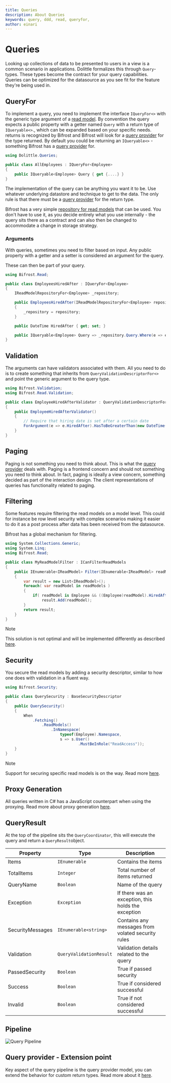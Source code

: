 ```yaml
---
title: Queries
description: About Queries
keywords: query, ddd, read, queryfor, 
author: einari
---
```


# Queries
Looking up collections of data to be presented to users in a view is a common scenario in applications. Dolittle formalizes this through `Query`-types. These types become the contract for your query capabilities. Queries can be optimized for the datasource as you see fit for the feature they're being used in.

## QueryFor
To implement a query, you need to implement the interface `IQueryFor<>` with the generic type argument of a [read model](read_model.md). By convention the query expects a public property with a getter named `Query` with a return type of `IQueryable<>`., which can be expanded based on your specific needs. 
returns is recognized by Bifrost and Bifrost will look for a [query provider](query_providers.md)
for the type returned. By default you could be returning an `IQueryable<>` - something
Bifrost has a [query provider](query_providers.md) for.

```csharp
using Dolittle.Queries;

public class AllEmployees : IQueryFor<Employee>
{
    public IQueryable<Employee> Query { get {....} }
}
```


The implementation of the query can be anything you want it to be. Use whatever underlying datastore and technique to get to the data. The only rule is that there
must be a [query provider](../../Extending/Read/query_providers.md) for the return type.

Bifrost has a very simple [repository for read models](read_model_repository.md) that can be used. You don't have to use it, as you decide entirely what you use internally - the query sits there as a contract and can also then be changed to accommodate a change in storage strategy.

### Arguments

With queries, sometimes you need to filter based on input. Any public property with
a getter and a setter is considered an argument for the query.

These can then be part of your query.

```csharp
using Bifrost.Read;

public class EmployeesHiredAfter : IQueryFor<Employee>
{
    IReadModelRepositoryFor<Employee> _repository;

    public EmployeesHiredAfter(IReadModelRepositoryFor<Employee> repository)
    {
        _repository = repository;
    }

    public DateTime HiredAfter { get; set; }

    public IQueryable<Employee> Query => _repository.Query.Where(e => e.HiredDate >= HiredAfter);
}
```


## Validation

The arguments can have validators associated with them. All you need to do is to create something
that inherits from `QueryValidationDescriptorFor<>` and point the generic argument to the
query type.

```csharp
using Bifrost.Validation;
using Bifrost.Read.Validation;

public class EmployeeHiredAfterValidator : QueryValidationDescriptorFor<EmployeesHiredAfter>
{
    public EmployeeHiredAfterValidator()
    {
        // Require that hiring date is set after a certain date
        ForArgument(e => e.HiredAfter).HasToBeGreaterThan(new DateTime(1985,1,1));
    }
}
```

## Paging

Paging is not something you need to think about. This is what the [query provider](query_provider.md)
deals with. Paging is a frontend concern and should not something you need to think about.
In fact, paging is ideally a view concern, something decided as part of the interaction design.
The client representations of queries has functionality related to paging.

## Filtering

Some features require filtering the read models on a model level. This could for instance be
row level security with complex scenarios making it easier to do it as a post process after
data has been received from the datasource.

Bifrost has a global mechanism for filtering.

```csharp
using System.Collections.Generic;
using System.Linq;
using Bifrost.Read;

public class MyReadModelFilter : ICanFilterReadModels
{
    public IEnumerable<IReadModel> Filter(IEnumerable<IReadModel> readModels)
    {
        var result = new List<IReadModel>();
        foreach( var readModel in readModels )
        {
            if( readModel is Employee && ((Employee)readModel).HiredAfter > new DateTime(1985,1,1) )
                result.Add(readModel);
        }
        return result;
    }
}
```

> [!Note]
> This solution is not optimal and will be implemented differently as described [here](https://github.com/dolittle/Bifrost/issues/784).

## Security

You secure the read models by adding a security descriptor, similar to how one does with validation in
a fluent way.

```csharp
using Bifrost.Security;

public class QuerySecurity : BaseSecurityDescriptor
{
    public QuerySecurity()
    {
        When
            .Fetching()
                .ReadModels()
                    .InNamespace(
                        typeof(Employee).Namespace,
                        s => s.User()
                                .MustBeInRole("ReadAccess"));
    }
}
```

> [!Note]
> Support for securing specific read models is on the way. Read more [here](https://github.com/dolittle/Bifrost/issues/786).

## Proxy Generation

All queries written in C# has a JavaScript counterpart when using the proxying.
Read more about proxy generation [here](../../Frontend/proxy_generation.md).

## QueryResult

At the top of the pipeline sits the `QueryCoordinator`, this will execute the query and return a
`QueryResult`object.

| Property         | Type                    | Description                                         |
| ---------------- | ----------------------- | --------------------------------------------------- |
| Items            | `IEnumerable`           | Contains the items                                  |
| TotalItems       | `Integer`               | Total number of items returned                      |
| QueryName        | `Boolean`               | Name of the query                                   |
| Exception        | `Exception`             | If there was an exception, this holds the exception |
| SecurityMessages | `IEnumerable<string>`   | Contains any messages from volated security rules   |
| Validation       | `QueryValidationResult` | Validation details related to the query             |
| PassedSecurity   | `Boolean`               | True if passed security                             |
| Success          | `Boolean`               | True if considered successful                       |
| Invalid          | `Boolean`               | True if not considered successful                   |

## Pipeline

![Query Pipeline](Images/query_pipeline.png)

## Query provider - Extension point

Key aspect of the query pipeline is the query provider model, you can extend the behavior for custom return types.
Read more about it [here](../../Extending/Read/query_providers.md).